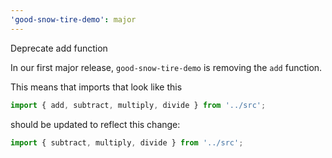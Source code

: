 ```yaml
---
'good-snow-tire-demo': major
---
```


Deprecate add function

In our first major release, `good-snow-tire-demo` is removing the `add` function.

This means that imports that look like this

```js
import { add, subtract, multiply, divide } from '../src';
```

should be updated to reflect this change:

```js
import { subtract, multiply, divide } from '../src';
```
